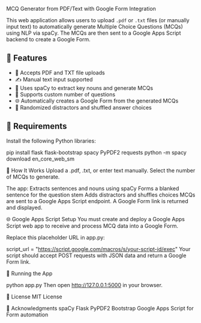 MCQ Generator from PDF/Text with Google Form Integration

This web application allows users to upload `.pdf` or `.txt` files (or manually input text) to automatically generate Multiple Choice Questions (MCQs) using NLP via spaCy. The MCQs are then sent to a Google Apps Script backend to create a Google Form.

## 🚀 Features

- 📄 Accepts PDF and TXT file uploads
- ✍️ Manual text input supported
- 🤖 Uses spaCy to extract key nouns and generate MCQs
- 📑 Supports custom number of questions
- 🌐 Automatically creates a Google Form from the generated MCQs
- 🧠 Randomized distractors and shuffled answer choices

## 🧰 Requirements

Install the following Python libraries:

pip install flask flask-bootstrap spacy PyPDF2 requests
python -m spacy download en_core_web_sm


📝 How It Works
Upload a .pdf, .txt, or enter text manually.
Select the number of MCQs to generate.

The app:
Extracts sentences and nouns using spaCy
Forms a blanked sentence for the question stem
Adds distractors and shuffles choices
MCQs are sent to a Google Apps Script endpoint.
A Google Form link is returned and displayed.


🌐 Google Apps Script Setup
You must create and deploy a Google Apps Script web app to receive and process MCQ data into a Google Form.

Replace this placeholder URL in app.py:

script_url = "https://script.google.com/macros/s/your-script-id/exec"
Your script should accept POST requests with JSON data and return a Google Form link.

🔧 Running the App

python app.py
Then open http://127.0.0.1:5000 in your browser.

📃 License
MIT License

🙏 Acknowledgments
spaCy
Flask
PyPDF2
Bootstrap
Google Apps Script for Form automation
